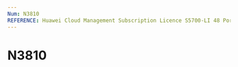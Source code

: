 ```yaml
---
Num: N3810
REFERENCE: Huawei Cloud Management Subscription Licence S5700-LI 48 Ports- 3 ans
---
```

# N3810

